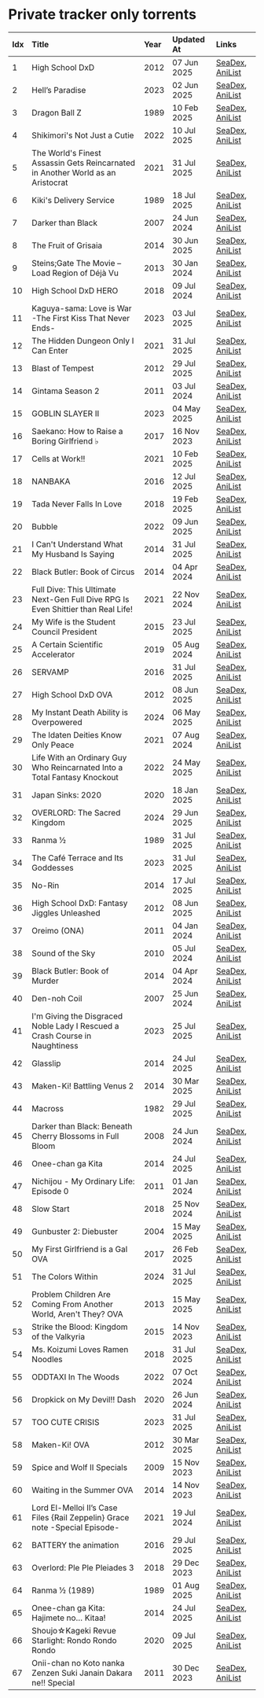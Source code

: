 # Private tracker only torrents
| Idx | Title                                                                            | Year | Updated At  | Links                                                                              |
| :---| :--------------------------------------------------------------------------------| :----| :-----------| :----------------------------------------------------------------------------------|
| 1   | High School DxD                                                                  | 2012 | 07 Jun 2025 | [SeaDex](https://releases.moe/11617/), [AniList](https://anilist.co/anime/11617)   |
| 2   | Hell’s Paradise                                                                  | 2023 | 02 Jun 2025 | [SeaDex](https://releases.moe/128893/), [AniList](https://anilist.co/anime/128893) |
| 3   | Dragon Ball Z                                                                    | 1989 | 10 Feb 2025 | [SeaDex](https://releases.moe/813/), [AniList](https://anilist.co/anime/813)       |
| 4   | Shikimori's Not Just a Cutie                                                     | 2022 | 10 Jul 2025 | [SeaDex](https://releases.moe/127911/), [AniList](https://anilist.co/anime/127911) |
| 5   | The World's Finest Assassin Gets Reincarnated in Another World as an Aristocrat  | 2021 | 31 Jul 2025 | [SeaDex](https://releases.moe/129898/), [AniList](https://anilist.co/anime/129898) |
| 6   | Kiki's Delivery Service                                                          | 1989 | 18 Jul 2025 | [SeaDex](https://releases.moe/512/), [AniList](https://anilist.co/anime/512)       |
| 7   | Darker than Black                                                                | 2007 | 24 Jun 2024 | [SeaDex](https://releases.moe/2025/), [AniList](https://anilist.co/anime/2025)     |
| 8   | The Fruit of Grisaia                                                             | 2014 | 30 Jun 2025 | [SeaDex](https://releases.moe/17729/), [AniList](https://anilist.co/anime/17729)   |
| 9   | Steins;Gate The Movie – Load Region of Déjà Vu                                   | 2013 | 30 Jan 2024 | [SeaDex](https://releases.moe/11577/), [AniList](https://anilist.co/anime/11577)   |
| 10  | High School DxD HERO                                                             | 2018 | 09 Jul 2024 | [SeaDex](https://releases.moe/97767/), [AniList](https://anilist.co/anime/97767)   |
| 11  | Kaguya-sama: Love is War -The First Kiss That Never Ends-                        | 2023 | 03 Jul 2025 | [SeaDex](https://releases.moe/151384/), [AniList](https://anilist.co/anime/151384) |
| 12  | The Hidden Dungeon Only I Can Enter                                              | 2021 | 31 Jul 2025 | [SeaDex](https://releases.moe/118375/), [AniList](https://anilist.co/anime/118375) |
| 13  | Blast of Tempest                                                                 | 2012 | 29 Jul 2025 | [SeaDex](https://releases.moe/14075/), [AniList](https://anilist.co/anime/14075)   |
| 14  | Gintama Season 2                                                                 | 2011 | 03 Jul 2024 | [SeaDex](https://releases.moe/9969/), [AniList](https://anilist.co/anime/9969)     |
| 15  | GOBLIN SLAYER II                                                                 | 2023 | 04 May 2025 | [SeaDex](https://releases.moe/129188/), [AniList](https://anilist.co/anime/129188) |
| 16  | Saekano: How to Raise a Boring Girlfriend ♭                                      | 2017 | 16 Nov 2023 | [SeaDex](https://releases.moe/21180/), [AniList](https://anilist.co/anime/21180)   |
| 17  | Cells at Work!!                                                                  | 2021 | 10 Feb 2025 | [SeaDex](https://releases.moe/108631/), [AniList](https://anilist.co/anime/108631) |
| 18  | NANBAKA                                                                          | 2016 | 12 Jul 2025 | [SeaDex](https://releases.moe/21051/), [AniList](https://anilist.co/anime/21051)   |
| 19  | Tada Never Falls In Love                                                         | 2018 | 19 Feb 2025 | [SeaDex](https://releases.moe/100179/), [AniList](https://anilist.co/anime/100179) |
| 20  | Bubble                                                                           | 2022 | 09 Jun 2025 | [SeaDex](https://releases.moe/142455/), [AniList](https://anilist.co/anime/142455) |
| 21  | I Can't Understand What My Husband Is Saying                                     | 2014 | 31 Jul 2025 | [SeaDex](https://releases.moe/20735/), [AniList](https://anilist.co/anime/20735)   |
| 22  | Black Butler: Book of Circus                                                     | 2014 | 04 Apr 2024 | [SeaDex](https://releases.moe/20606/), [AniList](https://anilist.co/anime/20606)   |
| 23  | Full Dive: This Ultimate Next-Gen Full Dive RPG Is Even Shittier than Real Life! | 2021 | 22 Nov 2024 | [SeaDex](https://releases.moe/126791/), [AniList](https://anilist.co/anime/126791) |
| 24  | My Wife is the Student Council President                                         | 2015 | 23 Jul 2025 | [SeaDex](https://releases.moe/20984/), [AniList](https://anilist.co/anime/20984)   |
| 25  | A Certain Scientific Accelerator                                                 | 2019 | 05 Aug 2024 | [SeaDex](https://releases.moe/104463/), [AniList](https://anilist.co/anime/104463) |
| 26  | SERVAMP                                                                          | 2016 | 31 Jul 2025 | [SeaDex](https://releases.moe/21269/), [AniList](https://anilist.co/anime/21269)   |
| 27  | High School DxD OVA                                                              | 2012 | 08 Jun 2025 | [SeaDex](https://releases.moe/12729/), [AniList](https://anilist.co/anime/12729)   |
| 28  | My Instant Death Ability is Overpowered                                          | 2024 | 06 May 2025 | [SeaDex](https://releases.moe/158028/), [AniList](https://anilist.co/anime/158028) |
| 29  | The Idaten Deities Know Only Peace                                               | 2021 | 07 Aug 2024 | [SeaDex](https://releases.moe/122434/), [AniList](https://anilist.co/anime/122434) |
| 30  | Life With an Ordinary Guy Who Reincarnated Into a Total Fantasy Knockout         | 2022 | 24 May 2025 | [SeaDex](https://releases.moe/134252/), [AniList](https://anilist.co/anime/134252) |
| 31  | Japan Sinks: 2020                                                                | 2020 | 18 Jan 2025 | [SeaDex](https://releases.moe/112357/), [AniList](https://anilist.co/anime/112357) |
| 32  | OVERLORD: The Sacred Kingdom                                                     | 2024 | 29 Jun 2025 | [SeaDex](https://releases.moe/133845/), [AniList](https://anilist.co/anime/133845) |
| 33  | Ranma ½                                                                          | 1989 | 31 Jul 2025 | [SeaDex](https://releases.moe/210/), [AniList](https://anilist.co/anime/210)       |
| 34  | The Café Terrace and Its Goddesses                                               | 2023 | 31 Jul 2025 | [SeaDex](https://releases.moe/154412/), [AniList](https://anilist.co/anime/154412) |
| 35  | No-Rin                                                                           | 2014 | 17 Jul 2025 | [SeaDex](https://releases.moe/18095/), [AniList](https://anilist.co/anime/18095)   |
| 36  | High School DxD: Fantasy Jiggles Unleashed                                       | 2012 | 08 Jun 2025 | [SeaDex](https://releases.moe/13357/), [AniList](https://anilist.co/anime/13357)   |
| 37  | Oreimo (ONA)                                                                     | 2011 | 04 Jan 2024 | [SeaDex](https://releases.moe/10020/), [AniList](https://anilist.co/anime/10020)   |
| 38  | Sound of the Sky                                                                 | 2010 | 05 Jul 2024 | [SeaDex](https://releases.moe/6802/), [AniList](https://anilist.co/anime/6802)     |
| 39  | Black Butler: Book of Murder                                                     | 2014 | 04 Apr 2024 | [SeaDex](https://releases.moe/20670/), [AniList](https://anilist.co/anime/20670)   |
| 40  | Den-noh Coil                                                                     | 2007 | 25 Jun 2024 | [SeaDex](https://releases.moe/2164/), [AniList](https://anilist.co/anime/2164)     |
| 41  | I'm Giving the Disgraced Noble Lady I Rescued a Crash Course in Naughtiness      | 2023 | 25 Jul 2025 | [SeaDex](https://releases.moe/154214/), [AniList](https://anilist.co/anime/154214) |
| 42  | Glasslip                                                                         | 2014 | 24 Jul 2025 | [SeaDex](https://releases.moe/20645/), [AniList](https://anilist.co/anime/20645)   |
| 43  | Maken-Ki! Battling Venus 2                                                       | 2014 | 30 Mar 2025 | [SeaDex](https://releases.moe/15565/), [AniList](https://anilist.co/anime/15565)   |
| 44  | Macross                                                                          | 1982 | 29 Jul 2025 | [SeaDex](https://releases.moe/1088/), [AniList](https://anilist.co/anime/1088)     |
| 45  | Darker than Black: Beneath Cherry Blossoms in Full Bloom                         | 2008 | 24 Jun 2024 | [SeaDex](https://releases.moe/4182/), [AniList](https://anilist.co/anime/4182)     |
| 46  | Onee-chan ga Kita                                                                | 2014 | 24 Jul 2025 | [SeaDex](https://releases.moe/20473/), [AniList](https://anilist.co/anime/20473)   |
| 47  | Nichijou - My Ordinary Life: Episode 0                                           | 2011 | 01 Jan 2024 | [SeaDex](https://releases.moe/8857/), [AniList](https://anilist.co/anime/8857)     |
| 48  | Slow Start                                                                       | 2018 | 25 Nov 2024 | [SeaDex](https://releases.moe/98693/), [AniList](https://anilist.co/anime/98693)   |
| 49  | Gunbuster 2: Diebuster                                                           | 2004 | 15 May 2025 | [SeaDex](https://releases.moe/1002/), [AniList](https://anilist.co/anime/1002)     |
| 50  | My First Girlfriend is a Gal OVA                                                 | 2017 | 26 Feb 2025 | [SeaDex](https://releases.moe/98878/), [AniList](https://anilist.co/anime/98878)   |
| 51  | The Colors Within                                                                | 2024 | 31 Jul 2025 | [SeaDex](https://releases.moe/158166/), [AniList](https://anilist.co/anime/158166) |
| 52  | Problem Children Are Coming From Another World, Aren't They? OVA                 | 2013 | 15 May 2025 | [SeaDex](https://releases.moe/16444/), [AniList](https://anilist.co/anime/16444)   |
| 53  | Strike the Blood: Kingdom of the Valkyria                                        | 2015 | 14 Nov 2023 | [SeaDex](https://releases.moe/21098/), [AniList](https://anilist.co/anime/21098)   |
| 54  | Ms. Koizumi Loves Ramen Noodles                                                  | 2018 | 31 Jul 2025 | [SeaDex](https://releases.moe/98529/), [AniList](https://anilist.co/anime/98529)   |
| 55  | ODDTAXI In The Woods                                                             | 2022 | 07 Oct 2024 | [SeaDex](https://releases.moe/143080/), [AniList](https://anilist.co/anime/143080) |
| 56  | Dropkick on My Devil!! Dash                                                      | 2020 | 26 Jun 2024 | [SeaDex](https://releases.moe/107294/), [AniList](https://anilist.co/anime/107294) |
| 57  | TOO CUTE CRISIS                                                                  | 2023 | 31 Jul 2025 | [SeaDex](https://releases.moe/155070/), [AniList](https://anilist.co/anime/155070) |
| 58  | Maken-Ki! OVA                                                                    | 2012 | 30 Mar 2025 | [SeaDex](https://releases.moe/11209/), [AniList](https://anilist.co/anime/11209)   |
| 59  | Spice and Wolf II Specials                                                       | 2009 | 15 Nov 2023 | [SeaDex](https://releases.moe/6884/), [AniList](https://anilist.co/anime/6884)     |
| 60  | Waiting in the Summer OVA                                                        | 2014 | 14 Nov 2023 | [SeaDex](https://releases.moe/20659/), [AniList](https://anilist.co/anime/20659)   |
| 61  | Lord El-Melloi II’s Case Files {Rail Zeppelin} Grace note -Special Episode-      | 2021 | 19 Jul 2024 | [SeaDex](https://releases.moe/136344/), [AniList](https://anilist.co/anime/136344) |
| 62  | BATTERY the animation                                                            | 2016 | 29 Jul 2025 | [SeaDex](https://releases.moe/21702/), [AniList](https://anilist.co/anime/21702)   |
| 63  | Overlord: Ple Ple Pleiades 3                                                     | 2018 | 29 Dec 2023 | [SeaDex](https://releases.moe/103209/), [AniList](https://anilist.co/anime/103209) |
| 64  | Ranma ½ (1989)                                                                   | 1989 | 01 Aug 2025 | [SeaDex](https://releases.moe/149939/), [AniList](https://anilist.co/anime/149939) |
| 65  | Onee-chan ga Kita: Hajimete no… Kitaa!                                           | 2014 | 24 Jul 2025 | [SeaDex](https://releases.moe/20682/), [AniList](https://anilist.co/anime/20682)   |
| 66  | Shoujo☆Kageki Revue Starlight: Rondo Rondo Rondo                                 | 2020 | 09 Jul 2025 | [SeaDex](https://releases.moe/113023/), [AniList](https://anilist.co/anime/113023) |
| 67  | Onii-chan no Koto nanka Zenzen Suki Janain Dakara ne!! Special                   | 2011 | 30 Dec 2023 | [SeaDex](https://releases.moe/10219/), [AniList](https://anilist.co/anime/10219)   |